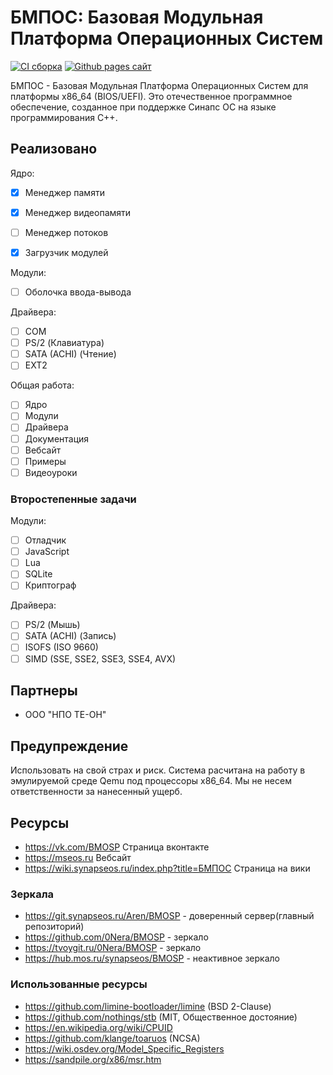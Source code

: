 # БМПОС: Базовая Модульная Платформа Операционных Систем

[![CI сборка](https://github.com/0Nera/BMOSP/actions/workflows/build.yml/badge.svg?branch=master)](https://github.com/0Nera/BMOSP/actions/workflows/build.yml)
[![Github pages сайт](https://github.com/0Nera/BMOSP/actions/workflows/pages/pages-build-deployment/badge.svg?branch=pages)](https://github.com/0Nera/BMOSP/actions/workflows/pages/pages-build-deployment)

БМПОС - Базовая Модульная Платформа Операционных Систем для платформы x86_64 (BIOS/UEFI). Это отечественное программное обеспечение, созданное при поддержке Синапс ОС на языке программирования C++.

## Реализовано 

Ядро:
- [x] Менеджер памяти
- [x] Менеджер видеопамяти
- [ ] Менеджер потоков
- [x] Загрузчик модулей


Модули:
- [ ] Оболочка ввода-вывода


Драйвера:
- [ ] COM
- [ ] PS/2 (Клавиатура)
- [ ] SATA (ACHI) (Чтение)
- [ ] EXT2

Общая работа:
- [ ] Ядро
- [ ] Модули
- [ ] Драйвера
- [ ] Документация
- [ ] Вебсайт
- [ ] Примеры
- [ ] Видеоуроки

### Второстепенные задачи

Модули:
- [ ] Отладчик
- [ ] JavaScript
- [ ] Lua
- [ ] SQLite
- [ ] Криптограф

Драйвера:
- [ ] PS/2 (Мышь)
- [ ] SATA (ACHI) (Запись)
- [ ] ISOFS (ISO 9660)
- [ ] SIMD (SSE, SSE2, SSE3, SSE4, AVX)

## Партнеры

- ООО "НПО ТЕ-ОН"

## Предупреждение

Использовать на свой страх и риск. Система расчитана на работу в эмулируемой среде Qemu под процессоры x86_64.
Мы не несем ответственности за нанесенный ущерб.

## Ресурсы

- <https://vk.com/BMOSP> Страница вконтакте
- <https://mseos.ru> Вебсайт
- <https://wiki.synapseos.ru/index.php?title=БМПОС> Страница на вики

### Зеркала

- <https://git.synapseos.ru/Aren/BMOSP> - доверенный сервер(главный репозиторий)
- <https://github.com/0Nera/BMOSP> - зеркало
- <https://tvoygit.ru/0Nera/BMOSP> - зеркало
- <https://hub.mos.ru/synapseos/BMOSP> - неактивное зеркало

### Использованные ресурсы

- https://github.com/limine-bootloader/limine (BSD 2-Clause)
- https://github.com/nothings/stb (MIT, Общественное достояние)
- https://en.wikipedia.org/wiki/CPUID
- https://github.com/klange/toaruos (NCSA)
- https://wiki.osdev.org/Model_Specific_Registers
- https://sandpile.org/x86/msr.htm